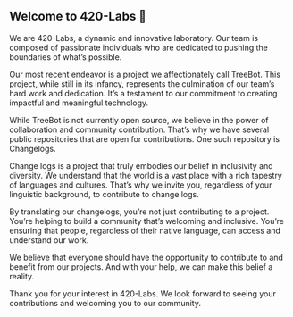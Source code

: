 ## Welcome to 420-Labs 👋

We are 420-Labs, a dynamic and innovative laboratory. Our team is composed of passionate individuals who are dedicated to pushing the boundaries of what’s possible.

Our most recent endeavor is a project we affectionately call TreeBot. This project, while still in its infancy, represents the culmination of our team’s hard work and dedication. It’s a testament to our commitment to creating impactful and meaningful technology.

While TreeBot is not currently open source, we believe in the power of collaboration and community contribution. That’s why we have several public repositories that are open for contributions. One such repository is Changelogs.

Change logs is a project that truly embodies our belief in inclusivity and diversity. We understand that the world is a vast place with a rich tapestry of languages and cultures. That’s why we invite you, regardless of your linguistic background, to contribute to change logs.

By translating our changelogs, you’re not just contributing to a project. You’re helping to build a community that’s welcoming and inclusive. You’re ensuring that people, regardless of their native language, can access and understand our work.

We believe that everyone should have the opportunity to contribute to and benefit from our projects. And with your help, we can make this belief a reality.

Thank you for your interest in 420-Labs. We look forward to seeing your contributions and welcoming you to our community.
